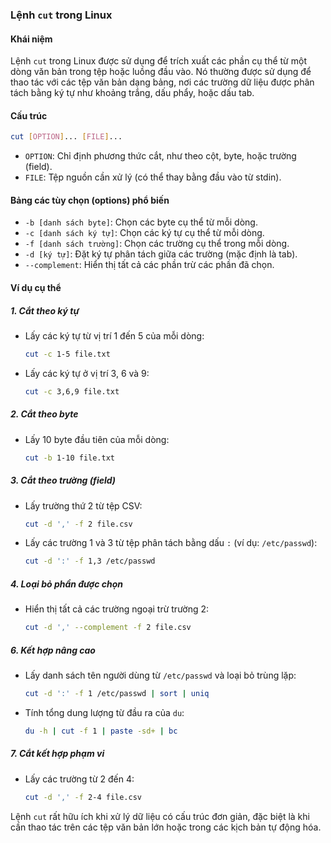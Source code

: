 ### Lệnh `cut` trong Linux  

#### **Khái niệm**  
Lệnh `cut` trong Linux được sử dụng để trích xuất các phần cụ thể từ một dòng văn bản trong tệp hoặc luồng đầu vào. Nó thường được sử dụng để thao tác với các tệp văn bản dạng bảng, nơi các trường dữ liệu được phân tách bằng ký tự như khoảng trắng, dấu phẩy, hoặc dấu tab.  

#### **Cấu trúc**  
```bash
cut [OPTION]... [FILE]...
```  
- `OPTION`: Chỉ định phương thức cắt, như theo cột, byte, hoặc trường (field).  
- `FILE`: Tệp nguồn cần xử lý (có thể thay bằng đầu vào từ stdin).  

#### **Bảng các tùy chọn (options) phổ biến**  
- `-b [danh sách byte]`: Chọn các byte cụ thể từ mỗi dòng.  
- `-c [danh sách ký tự]`: Chọn các ký tự cụ thể từ mỗi dòng.  
- `-f [danh sách trường]`: Chọn các trường cụ thể trong mỗi dòng.  
- `-d [ký tự]`: Đặt ký tự phân tách giữa các trường (mặc định là tab).  
- `--complement`: Hiển thị tất cả các phần trừ các phần đã chọn.  

#### **Ví dụ cụ thể**

##### **1. Cắt theo ký tự**
- Lấy các ký tự từ vị trí 1 đến 5 của mỗi dòng:  
  ```bash
  cut -c 1-5 file.txt
  ```
- Lấy các ký tự ở vị trí 3, 6 và 9:  
  ```bash
  cut -c 3,6,9 file.txt
  ```

##### **2. Cắt theo byte**
- Lấy 10 byte đầu tiên của mỗi dòng:  
  ```bash
  cut -b 1-10 file.txt
  ```

##### **3. Cắt theo trường (field)**
- Lấy trường thứ 2 từ tệp CSV:  
  ```bash
  cut -d ',' -f 2 file.csv
  ```
- Lấy các trường 1 và 3 từ tệp phân tách bằng dấu `:` (ví dụ: `/etc/passwd`):  
  ```bash
  cut -d ':' -f 1,3 /etc/passwd
  ```

##### **4. Loại bỏ phần được chọn**
- Hiển thị tất cả các trường ngoại trừ trường 2:  
  ```bash
  cut -d ',' --complement -f 2 file.csv
  ```


##### **6. Kết hợp nâng cao**
- Lấy danh sách tên người dùng từ `/etc/passwd` và loại bỏ trùng lặp:  
  ```bash
  cut -d ':' -f 1 /etc/passwd | sort | uniq
  ```
- Tính tổng dung lượng từ đầu ra của `du`:  
  ```bash
  du -h | cut -f 1 | paste -sd+ | bc
  ```

##### **7. Cắt kết hợp phạm vi**
- Lấy các trường từ 2 đến 4:  
  ```bash
  cut -d ',' -f 2-4 file.csv
  ```

Lệnh `cut` rất hữu ích khi xử lý dữ liệu có cấu trúc đơn giản, đặc biệt là khi cần thao tác trên các tệp văn bản lớn hoặc trong các kịch bản tự động hóa.   

